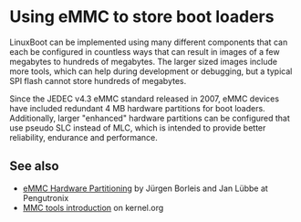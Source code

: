 # Using eMMC to store boot loaders

LinuxBoot can be implemented using many different components that can each be
configured in countless ways that can result in images of a few megabytes to
hundreds of megabytes. The larger sized images include more tools, which can
help during development or debugging, but a typical SPI flash cannot store
hundreds of megabytes.

Since the JEDEC v4.3 eMMC standard released in 2007, eMMC devices have included
redundant 4 MB hardware partitions for boot loaders. Additionally, larger "enhanced"
hardware partitions can be configured that use pseudo SLC instead of MLC, which
is intended to provide better reliability, endurance and performance.

## See also

- [eMMC Hardware Partitioning](https://www.pengutronix.de/en/blog/2020-10-15-anpassen-einer-emmc.html)
  by Jürgen Borleis and Jan Lübbe at Pengutronix
- [MMC tools introduction](https://www.kernel.org/doc/html/latest/driver-api/mmc/mmc-tools.html)
  on kernel.org
